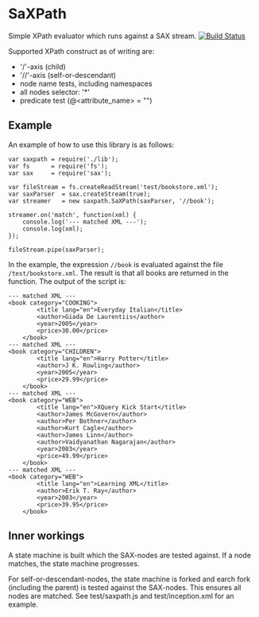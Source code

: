 SaXPath
=======
Simple XPath evaluator which runs against a SAX stream. [![Build Status](https://secure.travis-ci.org/StevenLooman/saxpath.png)](http://travis-ci.org/StevenLooman/saxpath)

Supported XPath construct as of writing are:
  - '/'-axis (child)
  - '//'-axis (self-or-descendant)
  - node name tests, including namespaces
  - all nodes selector: '*'
  - predicate test (@<attribute_name> = "<literal>")

Example
-------

An example of how to use this library is as follows:

```
var saxpath = require('./lib');
var fs      = require('fs');
var sax     = require('sax');

var fileStream = fs.createReadStream('test/bookstore.xml');
var saxParser  = sax.createStream(true);
var streamer   = new saxpath.SaXPath(saxParser, '//book');

streamer.on('match', function(xml) {
    console.log('--- matched XML ---');
    console.log(xml);
});

fileStream.pipe(saxParser);
```

In the example, the expression ```//book``` is evaluated against the file ```/test/bookstore.xml```. The result is that all books are returned in the function. The output of the script is:

```
--- matched XML ---
<book category="COOKING">
        <title lang="en">Everyday Italian</title>
        <author>Giada De Laurentiis</author>
        <year>2005</year>
        <price>30.00</price>
    </book>
--- matched XML ---
<book category="CHILDREN">
        <title lang="en">Harry Potter</title>
        <author>J K. Rowling</author>
        <year>2005</year>
        <price>29.99</price>
    </book>
--- matched XML ---
<book category="WEB">
        <title lang="en">XQuery Kick Start</title>
        <author>James McGovern</author>
        <author>Per Bothner</author>
        <author>Kurt Cagle</author>
        <author>James Linn</author>
        <author>Vaidyanathan Nagarajan</author>
        <year>2003</year>
        <price>49.99</price>
    </book>
--- matched XML ---
<book category="WEB">
        <title lang="en">Learning XML</title>
        <author>Erik T. Ray</author>
        <year>2003</year>
        <price>39.95</price>
    </book>
```

Inner workings
--------------
A state machine is built which the SAX-nodes are tested against. If a node matches, the state machine progresses.

For self-or-descendant-nodes, the state machine is forked and earch fork (including the parent) is tested against the SAX-nodes. This ensures all nodes are matched. See test/saxpath.js and test/inception.xml for an example.
